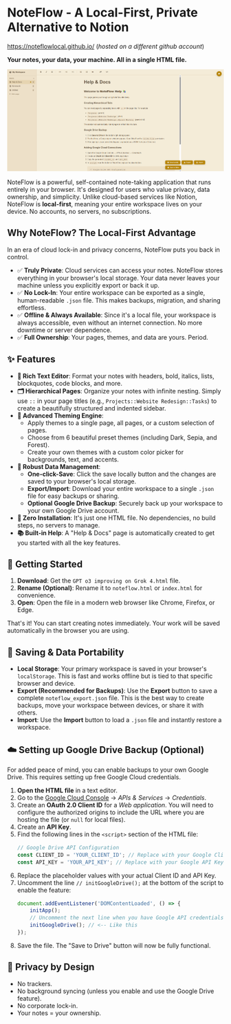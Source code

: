 # NoteFlow - A Local-First, Private Alternative to Notion
https://noteflowlocal.github.io/ (_hosted on a different github account_)

**Your notes, your data, your machine. All in a single HTML file.**

![NoteFlow Interface Screenshot](./assets/noteflow-screenshot.png)

NoteFlow is a powerful, self-contained note-taking application that runs entirely in your browser. It's designed for users who value privacy, data ownership, and simplicity. Unlike cloud-based services like Notion, NoteFlow is **local-first**, meaning your entire workspace lives on your device. No accounts, no servers, no subscriptions.

## Why NoteFlow? The Local-First Advantage

In an era of cloud lock-in and privacy concerns, NoteFlow puts you back in control.

* ✅ **Truly Private**: Cloud services can access your notes. NoteFlow stores everything in your browser's local storage. Your data never leaves your machine unless you explicitly export or back it up.
* ✅ **No Lock-In**: Your entire workspace can be exported as a single, human-readable `.json` file. This makes backups, migration, and sharing effortless.
* ✅ **Offline & Always Available**: Since it's a local file, your workspace is always accessible, even without an internet connection. No more downtime or server dependence.
* ✅ **Full Ownership**: Your pages, themes, and data are yours. Period.

## ✨ Features

* **📝 Rich Text Editor**: Format your notes with headers, bold, italics, lists, blockquotes, code blocks, and more.
* **🗂️ Hierarchical Pages**: Organize your notes with infinite nesting. Simply use `::` in your page titles (e.g., `Projects::Website Redesign::Tasks`) to create a beautifully structured and indented sidebar.
* **🎨 Advanced Theming Engine**:
    * Apply themes to a single page, all pages, or a custom selection of pages.
    * Choose from 6 beautiful preset themes (including Dark, Sepia, and Forest).
    * Create your own themes with a custom color picker for backgrounds, text, and accents.
* **💾 Robust Data Management**:
    * **One-click-Save**: Click the save locally button and the changes are saved to your browser's local storage.
    * **Export/Import**: Download your entire workspace to a single `.json` file for easy backups or sharing.
    * **Optional Google Drive Backup**: Securely back up your workspace to your own Google Drive account.
* **🚀 Zero Installation**: It's just one HTML file. No dependencies, no build steps, no servers to manage.
* **📚 Built-in Help**: A "Help & Docs" page is automatically created to get you started with all the key features.

## 🚀 Getting Started

1.  **Download**: Get the `GPT o3 improving on Grok 4.html` file.
2.  **Rename (Optional)**: Rename it to `noteflow.html` or `index.html` for convenience.
3.  **Open**: Open the file in a modern web browser like Chrome, Firefox, or Edge.

That's it! You can start creating notes immediately. Your work will be saved automatically in the browser you are using.

## 💾 Saving & Data Portability

* **Local Storage**: Your primary workspace is saved in your browser's `localStorage`. This is fast and works offline but is tied to that specific browser and device.
* **Export (Recommended for Backups)**: Use the **Export** button to save a complete `noteflow_export.json` file. This is the best way to create backups, move your workspace between devices, or share it with others.
* **Import**: Use the **Import** button to load a `.json` file and instantly restore a workspace.

## ☁️ Setting up Google Drive Backup (Optional)

For added peace of mind, you can enable backups to your own Google Drive. This requires setting up free Google Cloud credentials.

1.  **Open the HTML file** in a text editor.
2.  Go to the [Google Cloud Console](https://console.cloud.google.com/) → *APIs & Services* → *Credentials*.
3.  Create an **OAuth 2.0 Client ID** for a *Web application*. You will need to configure the authorized origins to include the URL where you are hosting the file (or `null` for local files).
4.  Create an **API Key**.
5.  Find the following lines in the `<script>` section of the HTML file:
    ```javascript
    // Google Drive API Configuration
    const CLIENT_ID = 'YOUR_CLIENT_ID'; // Replace with your Google Client ID
    const API_KEY = 'YOUR_API_KEY'; // Replace with your Google API Key
    ```
6.  Replace the placeholder values with your actual Client ID and API Key.
7.  Uncomment the line `// initGoogleDrive();` at the bottom of the script to enable the feature:
    ```javascript
    document.addEventListener('DOMContentLoaded', () => {
        initApp();
        // Uncomment the next line when you have Google API credentials
        initGoogleDrive(); // <-- Like this
    });
    ```
8.  Save the file. The "Save to Drive" button will now be fully functional.

## 🔐 Privacy by Design

* No trackers.
* No background syncing (unless you enable and use the Google Drive feature).
* No corporate lock-in.
* Your notes = your ownership.
